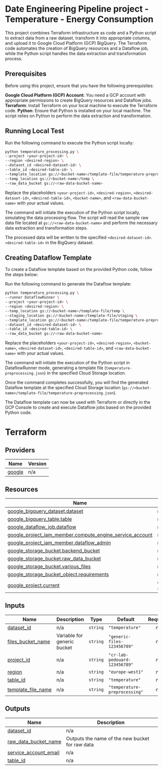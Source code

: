 # Date Engineering Pipeline project - Temperature - Energy Consumption

This project combines Terraform infrastructure as code and a Python script to extract data from a raw dataset, transform it into appropriate columns, and upload it to Google Cloud Platform (GCP) BigQuery. The Terraform code automates the creation of BigQuery resources and a Dataflow job, while the Python script handles the data extraction and transformation process.


## Prerequisites
Before using this project, ensure that you have the following prerequisites:

**Google Cloud Platform (GCP) Account**: You need a GCP account with appropriate permissions to create BigQuery resources and Dataflow jobs.
**Terraform**: Install Terraform on your local machine to execute the Terraform code.
**Python**: Ensure that Python is installed on your local machine. The script relies on Python to perform the data extraction and transformation.

## Running Local Test

Run the following command to execute the Python script locally:

```sh
python temperature_processing.py \
--project <your-project-id> \
--region <desired-region> \
--dataset_id <desired-dataset-id> \
--table_id <desired-table-id> \
--template_location gs://<bucket-name>/template-file/temperature-preprocessing.json \
--temp_location gs://<bucket-name>/temp \
--raw_data_bucket gs://<raw-data-bucket-name>

```

Replace the placeholders `<your-project-id>`, `<desired-region>`, `<desired-dataset-id>`, `<desired-table-id>`, `<bucket-name>`, and `<raw-data-bucket-name>` with your actual values.

The command will initiate the execution of the Python script locally, simulating the data processing flow. The script will read the sample raw data file located at `gs://<raw-data-bucket-name>` and perform the necessary data extraction and transformation steps.

The processed data will be written to the specified `<desired-dataset-id>`.`<desired-table-id>` in the BigQuery dataset.

## Creating Dataflow Template

To create a Dataflow template based on the provided Python code, follow the steps below:

Run the following command to generate the Dataflow template:

```sh
python temperature_processing.py \
--runner DataflowRunner \
--project <your-project-id> \
--region <desired-region> \
--temp_location gs://<bucket-name>/template-file/temp \
--staging_location gs://<bucket-name>/template-file/staging \
--template_location gs://<bucket-name>/template-file/temperature-preprocessing.json \
--dataset_id <desired-dataset-id> \
--table_id <desired-table-id> \
--raw_data_bucket gs://<raw-data-bucket-name>

```

Replace the placeholders `<your-project-id>`, `<desired-region>`, `<bucket-name>`, `<desired-dataset-id>`, `<desired-table-id>`, and `<raw-data-bucket-name>` with your actual values.

The command will initiate the execution of the Python script in DataflowRunner mode, generating a template file (`temperature-preprocessing.json`) in the specified Cloud Storage location.

Once the command completes successfully, you will find the generated Dataflow template at the specified Cloud Storage location (`gs://<bucket-name>/template-file/temperature-preprocessing.json`).

The Dataflow template can now be used with Terraform or directly in the GCP Console to create and execute Dataflow jobs based on the provided Python code.

# Terraform

## Providers

| Name | Version |
|------|---------|
| <a name="provider_google"></a> [google](#provider\_google) | n/a |

## Resources

| Name | Type |
|------|------|
| [google_bigquery_dataset.dataset](https://registry.terraform.io/providers/hashicorp/google/latest/docs/resources/bigquery_dataset) | resource |
| [google_bigquery_table.table](https://registry.terraform.io/providers/hashicorp/google/latest/docs/resources/bigquery_table) | resource |
| [google_dataflow_job.dataflow](https://registry.terraform.io/providers/hashicorp/google/latest/docs/resources/dataflow_job) | resource |
| [google_project_iam_member.compute_engine_service_account](https://registry.terraform.io/providers/hashicorp/google/latest/docs/resources/project_iam_member) | resource |
| [google_project_iam_member.dataflow_admin](https://registry.terraform.io/providers/hashicorp/google/latest/docs/resources/project_iam_member) | resource |
| [google_storage_bucket.backend_bucket](https://registry.terraform.io/providers/hashicorp/google/latest/docs/resources/storage_bucket) | resource |
| [google_storage_bucket.raw_data_bucket](https://registry.terraform.io/providers/hashicorp/google/latest/docs/resources/storage_bucket) | resource |
| [google_storage_bucket.various_files](https://registry.terraform.io/providers/hashicorp/google/latest/docs/resources/storage_bucket) | resource |
| [google_storage_bucket_object.requirements](https://registry.terraform.io/providers/hashicorp/google/latest/docs/resources/storage_bucket_object) | resource |
| [google_project.current](https://registry.terraform.io/providers/hashicorp/google/latest/docs/data-sources/project) | data source |

## Inputs

| Name | Description | Type | Default | Required |
|------|-------------|------|---------|:--------:|
| <a name="input_dataset_id"></a> [dataset\_id](#input\_dataset\_id) | n/a | `string` | `"temperature"` | no |
| <a name="input_files_bucket_name"></a> [files\_bucket\_name](#input\_files\_bucket\_name) | Variable for generic bucket | `string` | `"generic-files-123456789"` | no |
| <a name="input_project_id"></a> [project\_id](#input\_project\_id) | n/a | `string` | `"cr-lab-pedouard-123456789"` | no |
| <a name="input_region"></a> [region](#input\_region) | n/a | `string` | `"europe-west1"` | no |
| <a name="input_table_id"></a> [table\_id](#input\_table\_id) | n/a | `string` | `"temperature"` | no |
| <a name="input_template_file_name"></a> [template\_file\_name](#input\_template\_file\_name) | n/a | `string` | `"temperature-preprocessing"` | no |

## Outputs

| Name | Description |
|------|-------------|
| <a name="output_dataset_id"></a> [dataset\_id](#output\_dataset\_id) | n/a |
| <a name="output_raw_data_bucket_name"></a> [raw\_data\_bucket\_name](#output\_raw\_data\_bucket\_name) | Outputs the name of the new bucket for raw data |
| <a name="output_service_account_email"></a> [service\_account\_email](#output\_service\_account\_email) | n/a |
| <a name="output_table_id"></a> [table\_id](#output\_table\_id) | n/a |
<!-- END_TF_DOCS -->